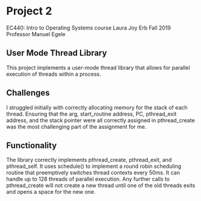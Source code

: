 # Project 2 
EC440: Intro to Operating Systems course
Laura Joy Erb
Fall 2019
Professor Manuel Egele

## User Mode Thread Library

This project implements a user-mode thread library that allows for parallel execution of threads within a process.

## Challenges
I struggled initially with correctly allocating memory for the stack of each thread. Ensuring that the arg, start_routine address, PC, pthread_exit address, and the stack pointer were all correctly assigned in pthread_create was the most challenging part of the assignment for me. 

## Functionality
The library correctly implements pthread_create, pthread_exit, and pthread_self. It uses schedule() to implement a round robin scheduling routine that preemptively switches thread contexts every 50ms. It can handle up to 128 threads of parallel execution. Any further calls to pthread_create will not create a new thread until one of the old threads exits and opens a space for the new one. 
